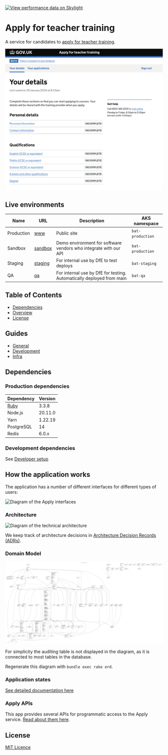 [![View performance data on Skylight](https://badges.skylight.io/status/t8bEzG0cuIkd.svg?token=DyA4EBS-3afq5chyapLv4flZ-4OIXwuVKrYxtrA7b5M)](https://www.skylight.io/app/applications/t8bEzG0cuIkd)

# Apply for teacher training

A service for candidates to [apply for teacher training](https://www.apply-for-teacher-training.service.gov.uk/candidate).

![Screenshot of the candidate-facing interface](docs/apply-screenshot.png)

## Live environments

| Name       | URL                                                                  | Description                                                           | AKS namespace    |
| ---------- | -------------------------------------------------------------------- | --------------------------------------------------------------------- | ---------------- |
| Production | [www](https://www.apply-for-teacher-training.service.gov.uk)         | Public site                                                           | `bat-production` |
| Sandbox    | [sandbox](https://sandbox.apply-for-teacher-training.service.gov.uk) | Demo environment for software vendors who integrate with our API      | `bat-production` |
| Staging    | [staging](https://staging.apply-for-teacher-training.service.gov.uk) | For internal use by DfE to test deploys                               | `bat-staging`    |
| QA         | [qa](https://qa.apply-for-teacher-training.service.gov.uk)           | For internal use by DfE for testing. Automatically deployed from main | `bat-qa`         |

## Table of Contents

- [Dependencies](#dependencies)
- [Overview](#how-the-application-works)
- [License](#licence)

## Guides

- [General](docs/)
- [Development](docs/development/)
- [Infra](docs/infra/)

## Dependencies

### Production dependencies

| Dependency            | Version |
| ---                   |---------|
| [Ruby](.ruby-version) | 3.3.8   |
| Node.js               | 20.11.0 |
| Yarn                  | 1.22.19 |
| PostgreSQL            | 14      |
| Redis                 | 6.0.x   |

### Development dependencies

See [Developer setup](docs/development/developer-setup.md)

## How the application works

The application has a number of different interfaces for different types of users:

![Diagram of the Apply interfaces](docs/architecture-context.svg)

### Architecture

![Diagram of the technical architecture](docs/tech-architecture.svg)

We keep track of architecture decisions in [Architecture Decision Records (ADRs)](/adr).

### Domain Model

![The domain model for this application](docs/domain-model.png)

For simplicity the auditing table is not displayed in the diagram, as it is connected to most tables in the database.

Regenerate this diagram with `bundle exec rake erd`.

### Application states

[See detailed documentation here](docs/states.md)

### Apply APIs

This app provides several APIs for programmatic access to the Apply service. [Read about them here](/docs/development/apply-apis.md).

## License

[MIT Licence](LICENCE)
